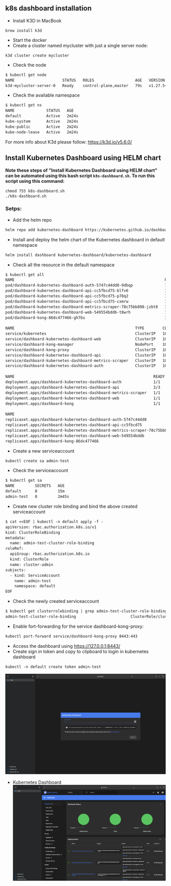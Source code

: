 ## k8s dashboard installation

- Install K3D in MacBook
```
brew install k3d
```
- Start the docker
- Create a cluster named mycluster with just a single server node:
```
k3d cluster create mycluster
```
- Check the node
```dtd
$ kubectl get node                                                                                                                  
NAME                     STATUS   ROLES                  AGE   VERSION
k3d-mycluster-server-0   Ready    control-plane,master   79s   v1.27.5+k3s1

```
- Check the available namespace
```dtd
$ kubectl get ns      
NAME              STATUS   AGE
default           Active   2m24s
kube-system       Active   2m24s
kube-public       Active   2m24s
kube-node-lease   Active   2m24s

```

For more info about K3d please follow: https://k3d.io/v5.6.0/

## Install Kubernetes Dashboard using HELM chart

**Note these steps of "Install Kubernetes Dashboard using HELM chart" can be automated using this bash script `k8s-dashboard.sh`. To run this script using this command:**
```
chmod 755 k8s-dashboard.sh
./k8s-dashboard.sh
```



### Setps:

- Add the helm repo
```dtd
helm repo add kubernetes-dashboard https://kubernetes.github.io/dashboard
```
- Install and deploy the helm chart of the Kubernetes dashboard in default namespace
```dtd
helm install dashboard kubernetes-dashboard/kubernetes-dashboard
```

- Check all the resource in the default namespace
```dtd
$ kubectl get all
NAME                                                                  READY   STATUS    RESTARTS   AGE
pod/dashboard-kubernetes-dashboard-auth-5747c44dd8-9dbqp              1/1     Running   0          83s
pod/dashboard-kubernetes-dashboard-api-cc5fbcd75-blfv6                1/1     Running   0          83s
pod/dashboard-kubernetes-dashboard-api-cc5fbcd75-p78q2                1/1     Running   0          83s
pod/dashboard-kubernetes-dashboard-api-cc5fbcd75-cxmrw                1/1     Running   0          83s
pod/dashboard-kubernetes-dashboard-metrics-scraper-78c75bb898-jzbt8   1/1     Running   0          83s
pod/dashboard-kubernetes-dashboard-web-549554bddb-t8wrh               1/1     Running   0          83s
pod/dashboard-kong-86dc477466-gh7bs                                   1/1     Running   0          83s

NAME                                                     TYPE        CLUSTER-IP      EXTERNAL-IP   PORT(S)                         AGE
service/kubernetes                                       ClusterIP   10.43.0.1       <none>        443/TCP                         119s
service/dashboard-kubernetes-dashboard-web               ClusterIP   10.43.94.146    <none>        8000/TCP                        83s
service/dashboard-kong-manager                           NodePort    10.43.53.80     <none>        8002:30172/TCP,8445:30700/TCP   83s
service/dashboard-kong-proxy                             ClusterIP   10.43.35.128    <none>        443/TCP                         83s
service/dashboard-kubernetes-dashboard-api               ClusterIP   10.43.21.2      <none>        8000/TCP                        83s
service/dashboard-kubernetes-dashboard-metrics-scraper   ClusterIP   10.43.129.240   <none>        8000/TCP                        83s
service/dashboard-kubernetes-dashboard-auth              ClusterIP   10.43.176.47    <none>        8000/TCP                        83s

NAME                                                             READY   UP-TO-DATE   AVAILABLE   AGE
deployment.apps/dashboard-kubernetes-dashboard-auth              1/1     1            1           83s
deployment.apps/dashboard-kubernetes-dashboard-api               3/3     3            3           83s
deployment.apps/dashboard-kubernetes-dashboard-metrics-scraper   1/1     1            1           83s
deployment.apps/dashboard-kubernetes-dashboard-web               1/1     1            1           83s
deployment.apps/dashboard-kong                                   1/1     1            1           83s

NAME                                                                        DESIRED   CURRENT   READY   AGE
replicaset.apps/dashboard-kubernetes-dashboard-auth-5747c44dd8              1         1         1       83s
replicaset.apps/dashboard-kubernetes-dashboard-api-cc5fbcd75                3         3         3       83s
replicaset.apps/dashboard-kubernetes-dashboard-metrics-scraper-78c75bb898   1         1         1       83s
replicaset.apps/dashboard-kubernetes-dashboard-web-549554bddb               1         1         1       83s
replicaset.apps/dashboard-kong-86dc477466                                   1         1         1       83s


```

- Create a new serviceaccount
```dtd
kubectl create sa admin-test
```
- Check the serviceaccount
```dtd
$ kubectl get sa              
NAME         SECRETS   AGE
default      0         15m
admin-test   0         2m45s
```
- Create new cluster role binding and bind the above created serviceaccount
```dtd
$ cat <<EOF | kubectl -n default apply -f -
apiVersion: rbac.authorization.k8s.io/v1
kind: ClusterRoleBinding
metadata:
  name: admin-test-cluster-role-binding
roleRef:
  apiGroup: rbac.authorization.k8s.io
  kind: ClusterRole
  name: cluster-admin
subjects:
  - kind: ServiceAccount
    name: admin-test
    namespace: default
EOF
```
- Check the newly created serviceaccount
```dtd
$ kubectl get clusterrolebinding | grep admin-test-cluster-role-binding                    
admin-test-cluster-role-binding                        ClusterRole/cluster-admin                                          3m54s

```
- Enable fort-forwarding for the service dashboard-kong-proxy:
```dtd
kubectl port-forward service/dashboard-kong-proxy 8443:443
```
- Access the dashboard using https://127.0.0.1:8443/
- Create sign in token and copy to clipboard to login in kubernetes dashboard
```dtd
kubectl -n default create token admin-test
```
![fig-1](https://github.com/anilabhabaral/k8s-dashboard-installation/blob/main/screenshot/login.png)
- Kubernetes Dashboard
![fig-2](https://github.com/anilabhabaral/k8s-dashboard-installation/blob/main/screenshot/dashboard.png)






